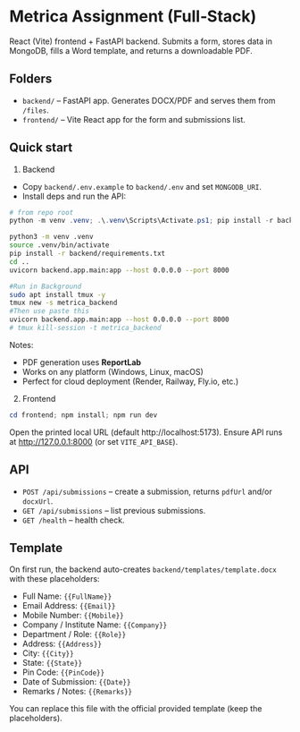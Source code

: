 # Metrica Assignment (Full‑Stack)

React (Vite) frontend + FastAPI backend. Submits a form, stores data in MongoDB, fills a Word template, and returns a downloadable PDF.

## Folders
- `backend/` – FastAPI app. Generates DOCX/PDF and serves them from `/files`.
- `frontend/` – Vite React app for the form and submissions list.

## Quick start

1) Backend
- Copy `backend/.env.example` to `backend/.env` and set `MONGODB_URI`.
- Install deps and run the API:

```powershell
# from repo root
python -m venv .venv; .\.venv\Scripts\Activate.ps1; pip install -r backend\requirements.txt; uvicorn backend.app.main:app --reload --host 127.0.0.1 --port 8000
```

```bash
python3 -m venv .venv
source .venv/bin/activate
pip install -r backend/requirements.txt
cd ..
uvicorn backend.app.main:app --host 0.0.0.0 --port 8000
```

```bash
#Run in Background
sudo apt install tmux -y
tmux new -s metrica_backend
#Then use paste this
uvicorn backend.app.main:app --host 0.0.0.0 --port 8000
# tmux kill-session -t metrica_backend
```
Notes:
- PDF generation uses **ReportLab**
- Works on any platform (Windows, Linux, macOS)
- Perfect for cloud deployment (Render, Railway, Fly.io, etc.)

2) Frontend

```powershell
cd frontend; npm install; npm run dev
```

Open the printed local URL (default http://localhost:5173). Ensure API runs at http://127.0.0.1:8000 (or set `VITE_API_BASE`).

## API
- `POST /api/submissions` – create a submission, returns `pdfUrl` and/or `docxUrl`.
- `GET /api/submissions` – list previous submissions.
- `GET /health` – health check.

## Template
On first run, the backend auto-creates `backend/templates/template.docx` with these placeholders:

- Full Name: `{{FullName}}`
- Email Address: `{{Email}}`
- Mobile Number: `{{Mobile}}`
- Company / Institute Name: `{{Company}}`
- Department / Role: `{{Role}}`
- Address: `{{Address}}`
- City: `{{City}}`
- State: `{{State}}`
- Pin Code: `{{PinCode}}`
- Date of Submission: `{{Date}}`
- Remarks / Notes: `{{Remarks}}`

You can replace this file with the official provided template (keep the placeholders).
